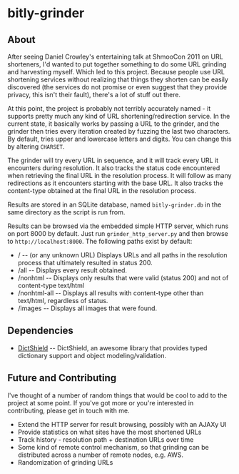 bitly-grinder
=============

About
-----

After seeing Daniel Crowley's entertaining talk at ShmooCon 2011 on URL
shorteners, I'd wanted to put together something to do some URL grinding
and harvesting myself.  Which led to this project.  Because people use
URL shortening services without realizing that things they shorten can
be easily discovered (the services do not promise or even suggest that they
provide privacy, this isn't their fault), there's a lot of stuff out there.

At this point, the project is probably not terribly accurately named - it
supports pretty much any kind of URL shortening/redirection service.  In
the current state, it basically works by passing a URL to the grinder,
and the grinder then tries every iteration created by fuzzing the last two
characters.  By default, tries upper and lowercase letters and digits.  You
can change this by altering `CHARSET`.

The grinder will try every URL in sequence, and it will track every URL
it encounters during resolution.  It also tracks the status code encountered
when retrieving the final URL in the resolution process.  It will follow as
many redirections as it encounters starting with the base URL.  It also
tracks the content-type obtained at the final URL in the resolution
process.

Results are stored in an SQLite database, named `bitly-grinder.db` in the
same directory as the script is run from.

Results can be browsed via the embedded simple HTTP server, which runs on
port 8000 by default.  Just run `grinder_http_server.py` and then browse to
`http://localhost:8000`.  The following paths exist by default:

* / -- (or any unknown URL) Displays URLs and all paths in the resolution
  process that ultimately resulted in status 200.
* /all -- Displays every result obtained.
* /nonhtml -- Displays only results that were valid (status 200) and
  not of content-type text/html
* /nonhtml-all -- Displays all results with content-type other than
  text/html, regardless of status.
* /images -- Displays all images that were found.

Dependencies
------------

* [DictShield](http://github.com/j2labs/dictshield) -- DictShield, an
  awesome library that provides typed dictionary support and object
  modeling/validation.

Future and Contributing
-----------------------

I've thought of a number of random things that would be cool to add to the
project at some point.  If you've got more or you're interested in
contributing, please get in touch with me.

* Extend the HTTP server for result browsing, possibly with an AJAXy UI
* Provide statistics on what sites have the most shortened URLs
* Track history - resolution path + destination URLs over time
* Some kind of remote control mechanism, so that grinding can be distributed
  across a number of remote nodes, e.g. AWS.
* Randomization of grinding URLs
